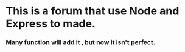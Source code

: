 # This is a forum that use Node and Express to made.

### Many function will add it , but now it isn't perfect.
